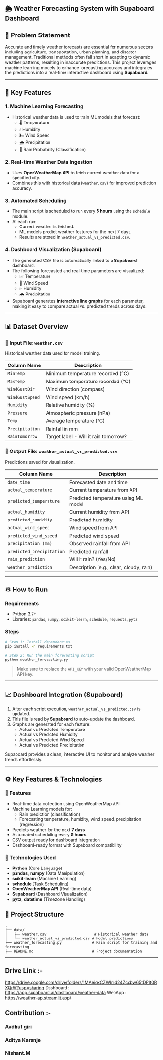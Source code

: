 ## 🌦️ Weather Forecasting System with Supaboard Dashboard

## 📌 Problem Statement

Accurate and timely weather forecasts are essential for numerous sectors including agriculture, transportation, urban planning, and disaster management. Traditional methods often fall short in adapting to dynamic weather patterns, resulting in inaccurate predictions. This project leverages machine learning models to enhance forecasting accuracy and integrates the predictions into a real-time interactive dashboard using **Supaboard**.

---

## 🧠 Key Features

### 1. **Machine Learning Forecasting**
- Historical weather data is used to train ML models that forecast:
  - 🌡️ Temperature
  - 💧 Humidity
  - 🌬️ Wind Speed
  - 🌧️ Precipitation
  - 🌂 Rain Probability (Classification)

### 2. **Real-time Weather Data Ingestion**
- Uses **OpenWeatherMap API** to fetch current weather data for a specified city.
- Combines this with historical data (`weather.csv`) for improved prediction accuracy.

### 3. **Automated Scheduling**
- The main script is scheduled to run every **5 hours** using the `schedule` module.
- At each run:
  - Current weather is fetched.
  - ML models predict weather features for the next 7 days.
  - Results are stored in `weather_actual_vs_predicted.csv`.

### 4. **Dashboard Visualization (Supaboard)**
- The generated CSV file is automatically linked to a **Supaboard** dashboard.
- The following forecasted and real-time parameters are visualized:
  - 📈 Temperature
  - 💨 Wind Speed
  - 💦 Humidity
  - 🌧️ Precipitation
- Supaboard generates **interactive line graphs** for each parameter, making it easy to compare actual vs. predicted trends across days.

---

## 📊 Dataset Overview

### 📁 Input File: `weather.csv`
Historical weather data used for model training.

| Column Name     | Description                              |
|------------------|------------------------------------------|
| `MinTemp`        | Minimum temperature recorded (°C)        |
| `MaxTemp`        | Maximum temperature recorded (°C)        |
| `WindGustDir`    | Wind direction (compass)                 |
| `WindGustSpeed`  | Wind speed (km/h)                        |
| `Humidity`       | Relative humidity (%)                    |
| `Pressure`       | Atmospheric pressure (hPa)               |
| `Temp`           | Average temperature (°C)                 |
| `Precipitation`  | Rainfall in mm                           |
| `RainTomorrow`   | Target label - Will it rain tomorrow?    |

### 📁 Output File: `weather_actual_vs_predicted.csv`
Predictions saved for visualization.

| Column Name                | Description                                  |
|----------------------------|----------------------------------------------|
| `date_time`                | Forecasted date and time                     |
| `actual_temperature`       | Current temperature from API                 |
| `predicted_temperature`    | Predicted temperature using ML model         |
| `actual_humidity`          | Current humidity from API                    |
| `predicted_humidity`       | Predicted humidity                           |
| `actual_wind_speed`        | Wind speed from API                          |
| `predicted_wind_speed`     | Predicted wind speed                         |
| `precipitation (mm)`       | Observed rainfall from API                   |
| `predicted_precipitation`  | Predicted rainfall                           |
| `rain_prediction`          | Will it rain? (Yes/No)                       |
| `weather_prediction`       | Description (e.g., clear, cloudy, rain)      |

---

## ⚙️ How to Run

### Requirements
- Python 3.7+
- Libraries: `pandas`, `numpy`, `scikit-learn`, `schedule`, `requests`, `pytz`

### Steps

```bash
# Step 1: Install dependencies
pip install -r requirements.txt

# Step 2: Run the main forecasting script
python weather_forecasting.py
```

> Make sure to replace the `API_KEY` with your valid OpenWeatherMap API key.

---

## 📈 Dashboard Integration (Supaboard)

1. After each script execution, `weather_actual_vs_predicted.csv` is updated.
2. This file is read by **Supaboard** to auto-update the dashboard.
3. Graphs are generated for each feature:
   - Actual vs Predicted Temperature
   - Actual vs Predicted Humidity
   - Actual vs Predicted Wind Speed
   - Actual vs Predicted Precipitation

Supaboard provides a clean, interactive UI to monitor and analyze weather trends effortlessly.

---

## ⚙️ Key Features & Technologies

### 🚀 Features
- Real-time data collection using OpenWeatherMap API
- Machine Learning models for:
  - Rain prediction (classification)
  - Forecasting temperature, humidity, wind speed, precipitation (regression)
- Predicts weather for the next **7 days**
- Automated scheduling every **5 hours**
- CSV output ready for dashboard integration
- Dashboard-ready format with Supaboard compatibility

### 🧰 Technologies Used
- **Python** (Core Language)
- **pandas**, **numpy** (Data Manipulation)
- **scikit-learn** (Machine Learning)
- **schedule** (Task Scheduling)
- **OpenWeatherMap API** (Real-time data)
- **Supaboard** (Dashboard Visualization)
- **pytz**, **datetime** (Timezone Handling)

## 📂 Project Structure

```
.
├── data/
│   ├── weather.csv                      # Historical weather data
│   └── weather_actual_vs_predicted.csv # Model predictions
├── weather_forecasting.py              # Main script for training and forecasting
├── README.md                           # Project documentation
```

---

## Drive Link :- 
https://drive.google.com/drive/folders/1MAeiqxCZWImd24Zccbw65tDF1t0RXQrW?usp=sharing
Dashboard : https://app.supaboard.ai/dashboard/weather-data
WebApp : https://weather-ap.streamlit.app/

## Contribution :-

 ### Avdhut giri
 ### Aditya Karanje
 ### Nishant.M
